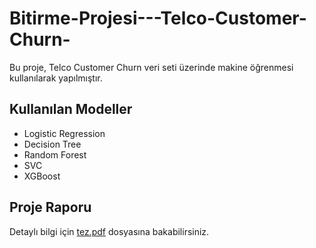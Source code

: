 # Bitirme-Projesi---Telco-Customer-Churn-

Bu proje, Telco Customer Churn veri seti üzerinde makine öğrenmesi kullanılarak yapılmıştır.

## Kullanılan Modeller
- Logistic Regression
- Decision Tree
- Random Forest
- SVC
- XGBoost

## Proje Raporu
Detaylı bilgi için [tez.pdf](docs/tez.pdf) dosyasına bakabilirsiniz.
